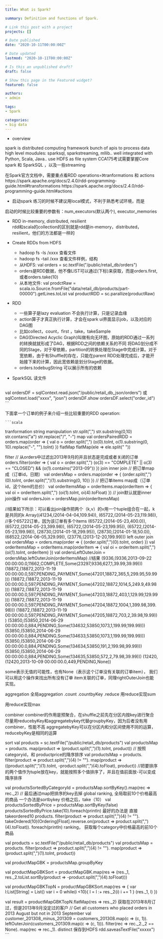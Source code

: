 ```yaml
---
title: What is Spark? 

summary: Definition and functions of Spark.

# Link this post with a project
projects: []

# Date published
date: "2020-10-11T00:00:00Z"

# Date updated
lastmod: "2020-10-11T00:00:00Z"

# Is this an unpublished draft?
draft: false

# Show this page in the Featured widget?
featured: false

authors:
- admin

tags:
- Spark

categories:
- big data
---
```


- overview
<p>
spark is distributed computing framework
bunch of apis to process data
high level moudules: sparksql, sparkstreaming, mllib..
well integrated with Python, Scala, Java..
use HDFS as file system
CCA175考试需要掌握Core spark 和 SparkSQL ，以及一些streaming
</p>
<p>
在Spark官方文档中，需要重点看RDD operations=》tranformations 和 actions
https://spark.apache.org/docs/2.4.0/rdd-programming-guide.html#transformations
https://spark.apache.org/docs/2.4.0/rdd-programming-guide.html#actions
</p>

- 启动spark
练习的时候不建议用local模式，不利于熟悉考试环境，而是



启动的时候比较重要的参数有：num_executors(默认两个), executor_memories

- RDD
in-memory, distributed, resilient<br>
rdd和scala的collection的区别就是rdd是in-memory，distributed，resilient，他们的方法都是一样的

- Create RDDs from HDFS
    + hadoop fs -ls /xxxx 查看文件
    + hadoop fs -tail /xxx 查看文件样例，结构
    + 从HDFS: val orders = sc.textFile("/public/retail_db/orders")
    + orders是RDD数据，他不像LIST可以通过(下标)来获取，而是orders.first,或者orders.take(10)
    + 从本地文件: val prodctRaw = scala.io.Source.fromFile("data/retail_db/products/part-00000").getLines.toList
        val productRDD = sc.parallize(productRaw)

- RDD
    + 一些算子是lazy evaluation 不会执行计算，只是记录血缘
    + action算子才真正执行计算，才会在spark ui界面显示job，以及对应的DAG图
    + 比如collect，count，first ，take，takeSample
    + DAG(Directed Acyclic Graph)叫做有向无环图，原始的RDD通过一系列的转换就就形成了DAG，根据RDD之间的依赖关系的不同			将DAG划分成不同的Stage，对于窄依赖，partition的转换处理在Stage中完成计算。对于宽依赖，由于有Shuffle的存在，只能在parent RDD处理完成后，才能开始接下来的计算，因此宽依赖是划分Stage的依据。
    + orders.todebugString 可以展示所有的依赖


- SparkSQL
读文件
    ```scala
val ordersDF = sqlContext.read.json("/public/retail_db_json/orders") 或 sqlContext.load("xxxx", "josn")
ordersDF.show
ordersDF.select("order_id")
    ```

下面拿一个订单的例子来介绍一些比较重要的RDD operation:

    ```scala
tranformation
string manipulation
str.split(",")
str.substring(0,10)
str.contans("a")
str.replace("/", "-")
map
val ordersPairedRDD = orders.map(order => {
val o = order.split(",")
(o(0).toInt, o(1).substring(0, 10).replace("-", "").toInt)
})
flatMap
flatMap(ele => ele.split(" "))

filter
// 从orders中过滤出2013年9月的并且状态是完成或者关闭的订单
orders.filter(order => {
val o = order.split(",")
(o(3) == "COMPLETE" || o(3) == "CLOSED") && (o(1).contains("2013-09"))
}) 
join
inner join
// 把订单map成（订单id，日期）
val ordersMap = orders.map(order => {
(order.split(",")(0).toInt, order.split(",")(1).substring(0, 10))
})
// 把订单items map成（订单id，这个item的总价）
 val orderItemsMap = orderItems.map(orderItem => {
val oi = orderItem.split(",")
(oi(1).toInt, oi(4).toFloat)
})
// join默认就是inner join操作
 val ordersJoin = ordersMap.join(orderItemsMap)

//结果如下所示：可以看出join操作把两个（k,v）的v用一个tuple组合在一起，k是共同的k
Array((41234,(2014-04-04,109.94)), 
   (65722,(2014-05-23,119.98)), //多个65722订单，因为该订单有多个items
   (65722,(2014-05-23,400.0)), 
   (65722,(2014-05-23,399.98)), 
   (65722,(2014-05-23,199.95)), 
   (65722,(2014-05-23,199.98)), 
   (28730,(2014-01-18,299.95)), 
   (28730,(2014-01-18,50.0)), 
   (68522,(2014-06-05,329.99)), 
   (23776,(2013-12-20,199.99)))
left outer join
val ordersMap = orders.map(order => {
  (order.split(",")(0).toInt, order)
})
val orderItemsMap = orderItems.map(orderItem => {
  val oi = orderItem.split(",")
  (oi(1).toInt, orderItem)
})
val ordersLeftOuterJoin = ordersMap.leftOuterJoin(orderItemsMap)
//结果
(9336,(9336,2013-09-22 00:00:00.0,11662,COMPLETE,Some(23297,9336,627,1,39.99,39.99)))
(18872,(18872,2013-11-19 00:00:00.0,597,PENDING_PAYMENT,Some(47201,18872,365,5,299.95,59.99)))
(18872,(18872,2013-11-19 00:00:00.0,597,PENDING_PAYMENT,Some(47202,18872,1014,5,249.9,49.98)))
(18872,(18872,2013-11-19 00:00:00.0,597,PENDING_PAYMENT,Some(47203,18872,403,1,129.99,129.99)))
(18872,(18872,2013-11-19 00:00:00.0,597,PENDING_PAYMENT,Some(47204,18872,1004,1,399.98,399.98)))
(18872,(18872,2013-11-19 00:00:00.0,597,PENDING_PAYMENT,Some(47205,18872,703,2,39.98,19.99)))
(53850,(53850,2014-06-29 00:00:00.0,884,PENDING,Some(134632,53850,1073,1,199.99,199.99)))
(53850,(53850,2014-06-29 00:00:00.0,884,PENDING,Some(134633,53850,1073,1,199.99,199.99)))
(53850,(53850,2014-06-29 00:00:00.0,884,PENDING,Some(134634,53850,191,2,199.98,99.99)))
(53850,(53850,2014-06-29 00:00:00.0,884,PENDING,Some(134635,53850,572,2,79.98,39.99)))
(12420,(12420,2013-10-09 00:00:00.0,449,PENDING,None))

some表示无值的可能性，也有None（表示这个订单没有关联的订单item），
我们可以用这个操作来找出所有没有订单	item关联的订单，同理rightOuterJoin也能实现。

aggregation
全局aggregation 
.count
.countbyKey
.reduce
用reduce实现sum

用reduce实现max

combiner
combiner的作用是预聚合，在shuffle之前先在分区内按key进行聚合
尽量用reducebyKey和aggregatebykey代替groupbyKey，因为后者没有用combiner，性能不高
aggregatebyKey可以在分区内和分区间使用不同的运算，reducebyKey是相同的运算

sort
    val products = sc.textFile("/public/retail_db/products")
val productsMap = products.
  	map(product => (product.split(",")(1).toInt, product))
// 按照categoryid，和 productprice的降序排序
val productsMap = products.
  filter(product => product.split(",")(4) != "").
  map(product => ((product.split(",")(1).toInt, -product.split(",")(4).toFloat), product)) //把要排序的两个值作为tuple放在key，就能按照多个值排序了，并且在值前面放-可以变成降序排序

val productsSortedByCategoryId = productsMap.sortByKey().map(rec => rec._2) // 最后通过map把排序的key去掉
global ranking, 全局取前10个价格最高的商品
一个办法是sortbykey 价格之后，take（10）
                      val productsSortedByPrice = productsMap.sortByKey(false)
productsSortedByPrice.take(10).foreach(println)
最好的办法是 直接takeordered10
products.
  filter(product => product.split(",")(4) != "").
  takeOrdered(10)(Ordering[Float].reverse.on(product => product.split(",")(4).toFloat)).
  foreach(println)
ranking， 获取每个category中价格最高的前10个商品

val products = sc.textFile("/public/retail_db/products")
val productsMap = products.
  filter(product => product.split(",")(4) != "").
  map(product => (product.split(",")(1).toInt, product))

val productMapGBK = productsMap.groupByKey

val productMapGBKSort = productMapGBK.map(res => (res._1, res._2.toList.sortBy(product => -product.split(",")(4).toFloat)))

val productMapGBKTopN = productMapGBKSort.map(res => {
  var l:List[String] = List()
  var i = 0
  while(i <10){
    l = l :+ res._2(i)
    i += 1
  }
  (res._1, l)
})

val result = productMapGBKTopN.flatMap(res => res._2)
获取在2013年8月订过，但是2013年9月没定过的客户
// Get all customers who placed orders in 2013 August but not in 2013 September
val customer_201308_minus_201309 = customers_201308.map(c => (c, 1)).
  leftOuterJoin(customers_201309.map(c => (c, 1))).
  filter(rec => rec._2._2 == None).
  map(rec => rec._1).
  distinct
保存到HDFS
rdd.saveasTextFile("xxxxx")
    ```


